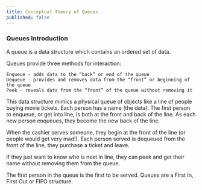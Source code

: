 ```yaml
---
title: Conceptual Theory of Queues
published: false
---
```


### Queues Introduction

A queue is a data structure which contains an ordered set of data.

Queues provide three methods for interaction:

    Enqueue - adds data to the “back” or end of the queue
    Dequeue - provides and removes data from the “front” or beginning of the queue
    Peek - reveals data from the “front” of the queue without removing it

This data structure mimics a physical queue of objects like a line of people buying movie tickets. Each person has a name (the data). The first person to enqueue, or get into line, is both at the front and back of the line. As each new person enqueues, they become the new back of the line.

When the cashier serves someone, they begin at the front of the line (or people would get very mad!). Each person served is dequeued from the front of the line, they purchase a ticket and leave.

If they just want to know who is next in line, they can peek and get their name without removing them from the queue.

The first person in the queue is the first to be served. Queues are a First In, First Out or FIFO structure.
